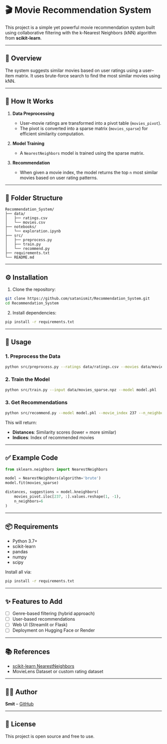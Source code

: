 
# 🎬 Movie Recommendation System

This project is a simple yet powerful movie recommendation system built using collaborative filtering with the k-Nearest Neighbors (kNN) algorithm from **scikit-learn**.

---

## 📌 Overview

The system suggests similar movies based on user ratings using a user–item matrix. It uses brute-force search to find the most similar movies using kNN.

---

## 🧠 How It Works

1. **Data Preprocessing**
   - User–movie ratings are transformed into a pivot table (`movies_pivot`).
   - The pivot is converted into a sparse matrix (`movies_sparse`) for efficient similarity computation.

2. **Model Training**
   - A `NearestNeighbors` model is trained using the sparse matrix.

3. **Recommendation**
   - When given a movie index, the model returns the top `n` most similar movies based on user rating patterns.

---

## 📁 Folder Structure

```
Recommendation_System/
├── data/
│   ├── ratings.csv
│   └── movies.csv
├── notebooks/
│   └── exploration.ipynb
├── src/
│   ├── preprocess.py
│   ├── train.py
│   └── recommend.py
├── requirements.txt
└── README.md
```

---

## ⚙️ Installation

1. Clone the repository:
```bash
git clone https://github.com/satanismit/Recommendation_System.git
cd Recommendation_System
```

2. Install dependencies:
```bash
pip install -r requirements.txt
```

---

## 🚀 Usage

### 1. Preprocess the Data

```bash
python src/preprocess.py --ratings data/ratings.csv --movies data/movies.csv --out data/movies_sparse.npz
```

### 2. Train the Model

```bash
python src/train.py --input data/movies_sparse.npz --model model.pkl
```

### 3. Get Recommendations

```bash
python src/recommend.py --model model.pkl --movie_index 237 --n_neighbors 6
```

This will return:
- **Distances**: Similarity scores (lower = more similar)
- **Indices**: Index of recommended movies

---

## ✅ Example Code

```python
from sklearn.neighbors import NearestNeighbors

model = NearestNeighbors(algorithm='brute')
model.fit(movies_sparse)

distances, suggestions = model.kneighbors(
    movies_pivot.iloc[237, :].values.reshape(1, -1),
    n_neighbors=6
)
```

---

## 📦 Requirements

- Python 3.7+
- scikit-learn
- pandas
- numpy
- scipy

Install all via:
```bash
pip install -r requirements.txt
```

---

## ✨ Features to Add

- [ ] Genre-based filtering (hybrid approach)
- [ ] User-based recommendations
- [ ] Web UI (Streamlit or Flask)
- [ ] Deployment on Hugging Face or Render

---

## 📚 References

- [scikit-learn NearestNeighbors](https://scikit-learn.org/stable/modules/generated/sklearn.neighbors.NearestNeighbors.html)
- MovieLens Dataset or custom rating dataset

---

## 👨‍💻 Author

**Smit** – [GitHub](https://github.com/satanismit)

---

## 📄 License

This project is open source and free to use.
